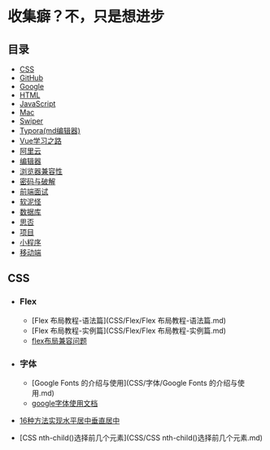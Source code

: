 # 收集癖？不，只是想进步

## 目录

- [CSS](#CSS)
- [GitHub](#GitHub)
- [Google](#Google)
- [HTML](#HTML)
- [JavaScript](#JavaScript)
- [Mac](#Mac)
- [Swiper](#Swiper)
- [Typora(md编辑器)](#Typora(md编辑器))
- [Vue学习之路](#Vue学习之路)
- [阿里云](#阿里云)
- [编辑器](#编辑器)
- [浏览器兼容性](#浏览器兼容性)
- [密码与破解](#密码与破解)
- [前端面试](#前端面试)
- [软泥怪](#软泥怪)
- [数据库](#数据库)
- [思否](#思否)
- [项目](#项目)
- [小程序](#小程序)
- [移动端](#移动端)

## CSS

* ### Flex
  
  * [Flex 布局教程-语法篇](CSS/Flex/Flex 布局教程-语法篇.md)
  * [Flex 布局教程-实例篇](CSS/Flex/Flex 布局教程-实例篇.md)
  * [flex布局兼容问题](CSS/Flex/flex布局兼容问题.md)
  
* ### 字体

  * [Google Fonts 的介绍与使用](CSS/字体/Google Fonts 的介绍与使用.md)
  * [google字体使用文档](CSS/字体/google字体使用文档.md)

* [16种方法实现水平居中垂直居中](CSS/16种方法实现水平居中垂直居中.md)

* [CSS nth-child()选择前几个元素](CSS/CSS nth-child()选择前几个元素.md)
